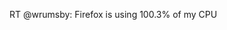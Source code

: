 <!--
id: 2350018524
link: http://kevinisom.info/post/2350018524/rt-wrumsby-firefox-is-using-100-3-of-my-cpu
slug: rt-wrumsby-firefox-is-using-100-3-of-my-cpu
date: Sat Dec 18 2010 07:13:23 GMT+1300 (NZDT)
raw: {"blog_name":"kevinisom","id":2350018524,"post_url":"http://kevinisom.info/post/2350018524/rt-wrumsby-firefox-is-using-100-3-of-my-cpu","slug":"rt-wrumsby-firefox-is-using-100-3-of-my-cpu","type":"text","date":"2010-12-17 18:13:23 GMT","timestamp":1292609603,"state":"published","format":"html","reblog_key":"nhnCRXD3","tags":[],"short_url":"http://tmblr.co/Zw68Yy2C4c-S","highlighted":[],"feed_item":"http://twitter.com/kev_nz/statuses/15592593337356288","from_feed_id":"650289","note_count":0,"title":null,"body":"<p>RT @wrumsby: Firefox is using 100.3% of my CPU</p>"}
publish: 2010-12-018
tags: 
title: null
-->


RT @wrumsby: Firefox is using 100.3% of my CPU


